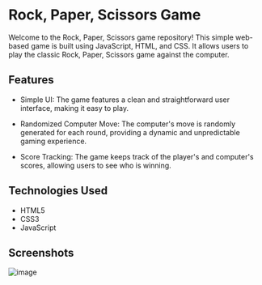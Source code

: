 # Rock, Paper, Scissors Game
Welcome to the Rock, Paper, Scissors game repository!
This simple web-based game is built using JavaScript, HTML, and CSS. It allows users to play the classic Rock, Paper, Scissors game against the computer.

## Features
+ Simple UI: The game features a clean and straightforward user interface, making it easy to play.

+ Randomized Computer Move: The computer's move is randomly generated for each round, providing a dynamic and unpredictable gaming experience.

+ Score Tracking: The game keeps track of the player's and computer's scores, allowing users to see who is winning.

## Technologies Used
- HTML5
- CSS3
- JavaScript
## Screenshots
  ![image](https://github.com/Abdull121/JavaScript-Games/assets/93944428/a1837330-349a-4f24-aca0-2f91d9dd2478)

